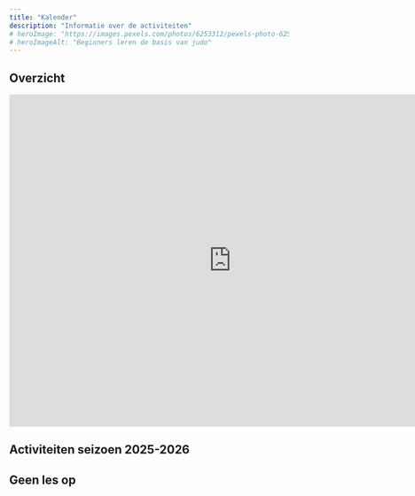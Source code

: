 ```yaml
---
title: "Kalender"
description: "Informatie over de activiteiten"
# heroImage: "https://images.pexels.com/photos/6253312/pexels-photo-6253312.jpeg?auto=compress&cs=tinysrgb&w=800"
# heroImageAlt: "Beginners leren de basis van judo"
---
```


## Overzicht

<iframe 
  src="https://calendar.google.com/calendar/embed?showTitle=0&showDate=0&showPrint=0&showCalendars=0&showTz=0&mode=AGENDA&height=600&wkst=1&bgcolor=%23FFFFFF&src=judo.oosterzele%40gmail.com&color=%232952A3&ctz=Europe%2FBrussels" 
  style="border: 0" 
  width="800" 
  height="600" 
  frameborder="0" 
  scrolling="no">
</iframe>

## Activiteiten seizoen 2025-2026

<!-- TODO: activiteiten -->

## Geen les op

<!-- TODO: geen les op -->
